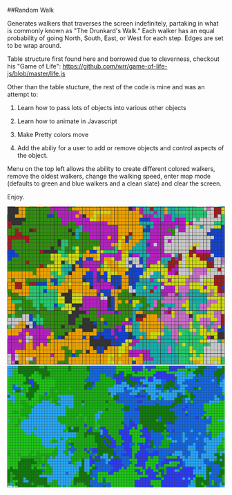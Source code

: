 ##Random Walk

Generates walkers that traverses the screen indefinitely, partaking in what is
commonly known as "The Drunkard's Walk." Each walker has an equal probability
of going North, South, East, or West for each step. Edges are set to be wrap
around. 

Table structure first found here and borrowed due to cleverness, checkout his
"Game of Life":
https://github.com/wrr/game-of-life-js/blob/master/life.js

Other than the table stucture, the rest of the code is mine and was an attempt
to:

1. Learn how to pass lots of objects into various other objects

2. Learn how to animate in Javascript

3. Make Pretty colors move

4. Add the abiliy for a user to add or remove objects and control aspects of
   the object.

Menu on the top left allows the ability to create different colored walkers,
remove the oldest walkers, change the walking speed, enter map mode (defaults
to green and blue walkers and a clean slate) and clear the screen.

Enjoy.

![alt text](img/exampleOutput.png "Example Output")
![alt text](img/mapmode.png "Map Mode")

